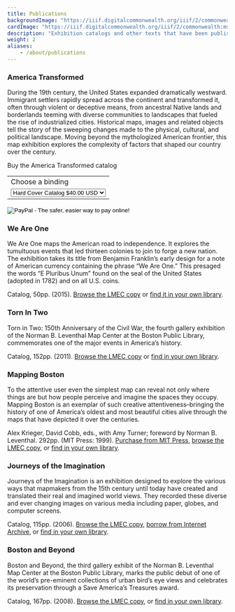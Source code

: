 ```yaml
---
title: Publications
backgroundImage: "https://iiif.digitalcommonwealth.org/iiif/2/commonwealth:ms35v1452/1914,1360,2509,1346/,800/0/default.jpg"
cardImage: "https://iiif.digitalcommonwealth.org/iiif/2/commonwealth:ms35v1452/1914,1360,2509,1346/,300/0/default.jpg"
description: "Exhibition catalogs and other texts that have been published by the Center"
weight: 2
aliases:
    - /about/publications
---
```


### America Transformed

During the 19th century, the United States expanded dramatically westward. Immigrant settlers rapidly spread across the continent and transformed it, often through violent or deceptive means, from ancestral Native lands and borderlands teeming with diverse communities to landscapes that fueled the rise of industrialized cities. Historical maps, images and related objects tell the story of the sweeping changes made to the physical, cultural, and political landscape. Moving beyond the mythologized American frontier, this map exhibition explores the complexity of factors that shaped our country over the century.
<div class="jumbotron">
<p class="lead">Buy the America Transformed catalog</p>
<form action="https://www.paypal.com/cgi-bin/webscr" method="post" target="_top">
<input type="hidden" name="cmd" value="_s-xclick">
<input type="hidden" name="hosted_button_id" value="HRFUP73C7EQP2">
<table>
<tr><td><input type="hidden" name="on0" value="Types">Choose a binding</td></tr><tr><td><select name="os0">
	<option value="Hard Cover Catalog">Hard Cover Catalog $40.00 USD</option>
	<option value="Soft Cover Catalog">Soft Cover Catalog $30.00 USD</option>
</select> </td></tr>
</table>
<input type="hidden" name="currency_code" value="USD">
<input type="image" src="https://www.paypalobjects.com/en_US/i/btn/btn_buynowCC_LG.gif" border="0" name="submit" alt="PayPal - The safer, easier way to pay online!">
<img alt="" border="0" src="https://www.paypalobjects.com/en_US/i/scr/pixel.gif" width="1" height="1">
</form>
</div>



### We Are One

We Are One maps the American road to independence. It explores the tumultuous events that led thirteen colonies to join to forge a new nation. The exhibition takes its title from Benjamin Franklin’s early design for a note of American currency containing the phrase “We Are One.” This presaged the words “E Pluribus Unum” found on the seal of the United States (adopted in 1782) and on all U.S. coins.

Catalog, 50pp. (2015). [Browse the LMEC copy](https://bpl.bibliocommons.com/v2/record/S75C7585128) or [find it in your own library](http://www.worldcat.org/oclc/918876662).


### Torn In Two

Torn in Two: 150th Anniversary of the Civil War, the fourth gallery exhibition of the Norman B. Leventhal Map Center at the Boston Public Library, commemorates one of the major events in America’s history.

Catalog, 152pp. (2011). [Browse the LMEC copy](https://bpl.bibliocommons.com/v2/record/S75C1714992) or [find in your own library](http://www.worldcat.org/oclc/726743324).

### Mapping Boston

To the attentive user even the simplest map can reveal not only where things are but how people perceive and imagine the spaces they occupy. Mapping Boston is an exemplar of such creative attentiveness–bringing the history of one of America’s oldest and most beautiful cities alive through the maps that have depicted it over the centuries.

Alex Krieger, David Cobb, eds., with Amy Turner; foreword by Norman B. Leventhal. 292pp. (MIT Press: 1999). [Purchase from MIT Press](https://mitpress.mit.edu/books/mapping-boston), [browse the LMEC copy](https://bpl.bibliocommons.com/v2/record/S75C5157593), or [find in your own library](http://www.worldcat.org/oclc/316379126).

### Journeys of the Imagination

Journeys of the Imagination is an exhibition designed to explore the various ways that mapmakers from the 15th century until today have created and translated their real and imagined world views. They recorded these diverse and ever changing images on various media including paper, globes, and computer screens.

Catalog, 115pp. (2006). [Browse the LMEC copy](https://bpl.bibliocommons.com/v2/record/S75C1087094), [borrow from Internet Archive](https://archive.org/details/journeysofimagin00grim/), or [find in your own library](https://www.worldcat.org/oclc/1035924035).

### Boston and Beyond

Boston and Beyond, the third gallery exhibit of the Norman B. Leventhal Map Center at the Boston Public Library, marks the public debut of one of the world’s pre-eminent collections of urban bird’s eye views and celebrates its preservation through a Save America’s Treasures award.

Catalog, 167pp. (2008). [Browse the LMEC copy](https://bpl.bibliocommons.com/v2/record/S75C1328673), or [find in your own library](http://www.worldcat.org/oclc/225862926).


